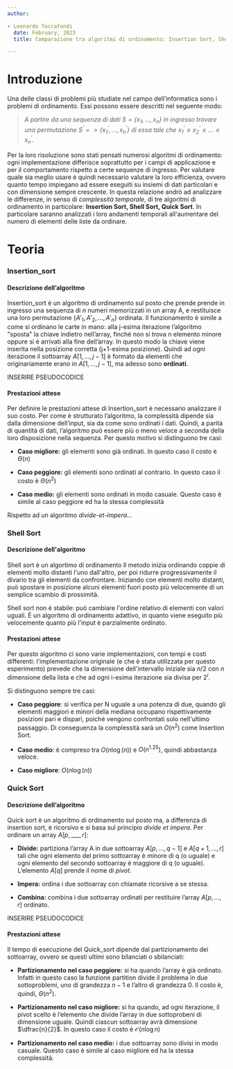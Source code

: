 ```yaml
---
author:

- Leonardo Toccafondi   
  date: February, 2023
  title: Comparazione tra algoritmi di ordinamento: Insertion Sort, Shell Sort, Quick Sort

---
```


# Introduzione

Una delle classi di problemi più studiate nel campo dell’informatica sono i problemi di ordinamento. Essi possono essere
descritti nel seguente modo:

> *A partire da una sequenza di dati $S = \{x_1, \dotsc, x_n\}$ in ingresso trovare una permutazione $S^{\prime} = >
\{x_1^{\prime}, \dotsc , x_n^{\prime}\}$ di essa tale che $x_1^{\prime} \leq x_2^{\prime} \leq \dotsc \leq x_n^\prime$.*

Per la loro risoluzione sono stati pensati numerosi algoritmi di ordinamento: ogni implementazione differisce
soprattutto per i campi di applicazione e per il comportamento rispetto a certe sequenze di ingresso. Per valutare quale
sia meglio usare è quindi necessario valutare la loro efficienza, ovvero quanto tempo impiegano ad essere eseguiti su
insiemi di dati particolari e con dimensione sempre crescente.
In questa relazione andrò ad analizzare le differenze, in senso di *complessità temporale*, di tre algoritmi di
ordinamento in particolare: **Insertion Sort, Shell Sort, Quick Sort**. In particolare saranno analizzati i loro
andamenti temporali all'aumentare del numero di elementi delle liste da ordinare.

# Teoria

### Insertion_sort

#### Descrizione dell’algoritmo

Insertion_sort è un algoritmo di ordinamento sul posto che prende prende in ingresso una sequenza di $n$ numeri
memorizzati in un array A, e restituisce una loro permutazione $\{A'_{1}, A'_{2}, \dotsc , A'_{n} \}$ ordinata. Il
funzionamento è simile a come si ordinano le carte in mano: alla j-esima iterazione l’algoritmo "sposta" la chiave
indietro nell’array, finché non si trova n elemento minore oppure si è arrivati alla fine dell’array. In questo modo la
chiave viene inserita nella posizione corretta (j+1-esima posizione). Quindi ad ogni iterazione il sottoarray
$A[1, \dotsc, j-1]$ è formato da elementi che originariamente erano in $A[1, \dotsc, j-1]$, ma adesso sono **ordinati**.

INSERIRE PSEUDOCODICE

#### Prestazioni attese

Per definire le prestazioni attese di Insertion_sort è necessario analizzare il suo costo. Per come è strutturato
l’algoritmo, la complessità dipende sia dalla dimensione dell’input, sia da come sono ordinati i dati. Quindi, a parità
di quantità di dati, l’algoritmo può essere più o meno veloce a seconda della loro disposizione nella
sequenza. Per questo motivo si distinguono tre casi:

- **Caso migliore:** gli elementi sono già ordinati. In questo caso il costo è $\Theta(n)$

- **Caso peggiore:** gli elementi sono ordinati al contrario. In questo caso il costo è $\Theta(n^{2})$

- **Caso medio:** gli elementi sono ordinati in modo casuale. Questo caso è simile al caso peggiore ed ha la stessa
  complessità

Rispetto ad un algoritmo *divide-et-impera*...

### Shell Sort

#### Descrizione dell'algoritmo

Shell sort è un algortimo di ordinamento Il metodo inizia ordinando coppie di elementi molto distanti l'uno dall'altro,
per poi ridurre progressivamente il divario tra gli elementi da confrontare. Iniziando con elementi molto distanti, può
spostare in posizione alcuni elementi fuori posto più velocemente di un semplice scambio di prossimità.

Shell sort non è stabile: può cambiare l'ordine relativo di elementi con valori uguali. È un algoritmo di ordinamento
adattivo, in quanto viene eseguito più velocemente quanto più l'input è parzialmente ordinato.

#### Prestazioni attese

Per questo algoritmo ci sono varie implementazioni, con tempi e costi differenti: l'implementazione originale (e che è
stata utilizzata per questo esperimento) prevede che la dimensione dell'intervallo iniziale sia $n / 2$ con $n$
dimensione della lista e che ad ogni i-esima iterazione sia divisa per $2^{i}$.

Si distinguono sempre tre casi:

- **Caso peggiore**: si verifica per N uguale a una potenza di due, quando gli elementi maggiori e minori della mediana
  occupano rispettivamente posizioni pari e dispari, poiché vengono confrontati solo nell'ultimo passaggio. Di
  conseguenza la complessità sarà un $O\left(n^{2}\right)$ come Insertion Sort.

- **Caso medio**: è compreso tra $O(n \log (n))$ e $O\left(n^{1.25}\right)$, quindi abbastanza veloce.

- **Caso migliore**: $O(n \log (n))$

### Quick Sort

#### Descrizione dell’algoritmo

Quick sort è un algoritmo di ordinamento sul posto ma, a differenza di insertion sort, è ricorsivo e si basa sul
principio *divide et impera*. Per ordinare un array $A[p,\_\_\_, r]$:

- **Divide:** partiziona l’array A in due sottoarray $A[p,\dotsc, q-1]$ e $A[q+1,\dotsc, r]$ tali che ogni elemento del
  primo sottoarray è minore di q (o uguale) e ogni elemento del secondo sottoarray è maggiore di q (o uguale).
  L’elemento $A[q]$ prende il nome di *pivot*.

- **Impera:** ordina i due sottoarray con chiamate ricorsive a se stessa.

- **Combina:** combina i due sottoarray ordinati per restituire l’array $A[p,\dotsc, r]$ ordinato.

INSERIRE PSEUDOCODICE

#### Prestazioni attese

Il tempo di esecuzione del Quick_sort dipende dal partizionamento dei sottoarray, ovvero se questi ultimi sono
bilanciati o sbilanciati:

- **Partizionamento nel caso peggiore:** si ha quando l’array è già ordinato. Infatti in questo caso la funzione
  partition divide il problema in due sottoproblemi, uno di grandezza $n - 1$ e l’altro di grandezza $0$. Il costo è,
  quindi, $\Theta(n^{2})$.

- **Partizionamento nel caso migliore:** si ha quando, ad ogni iterazione, il pivot scelto è l’elemento che divide
  l’array in due sottoprobeni di dimensione uguale. Quindi ciascun sottoarray avrà dimensione $\dfrac{n}{2}$. In questo
  caso il costo è $\mathcal{O}(n\log{}n)$

- **Partizionamento nel caso medio:** i due sottoarray sono divisi in modo casuale. Questo caso è simile al caso
  migliore ed ha la stessa complessità.    
